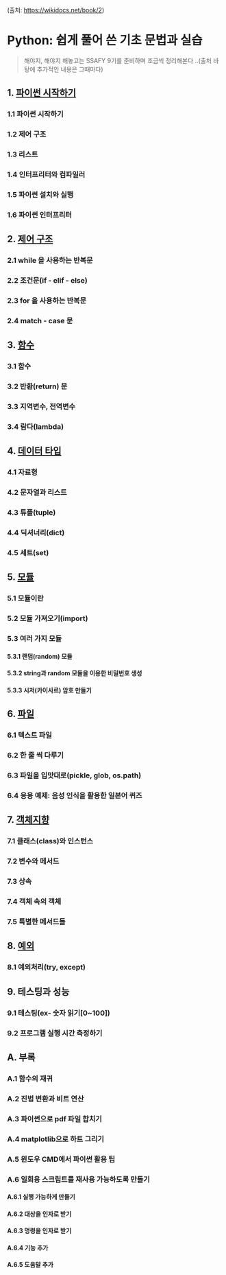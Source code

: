 (출처: https://wikidocs.net/book/2)
# Python: 쉽게 풀어 쓴 기초 문법과 실습
> 해야지, 해야지 해놓고는 SSAFY 9기를 준비하며 조금씩 정리해본다 ..(출처 바탕에 추가적인 내용은 그때마다)

## 1. [파이썬 시작하기](1.%20파이썬%20시작하기.md)
  
### 1.1 파이썬 시작하기 
### 1.2 제어 구조 
### 1.3 리스트  
### 1.4 인터프리터와 컴파일러  
### 1.5 파이썬 설치와 실행
### 1.6 파이썬 인터프리터  

## 2. [제어 구조](2.%20제어%20구조.md)
### 2.1 while 을 사용하는 반복문
### 2.2 조건문(if - elif - else)
### 2.3 for 을 사용하는 반복문
### 2.4 match - case 문

## 3. [함수](3.%20함수.md)
### 3.1 함수
### 3.2 반환(return) 문
### 3.3 지역변수, 전역변수
### 3.4 람다(lambda)

## 4. [데이터 타입](4.%20데이터%20타입.md)
### 4.1 자료형
### 4.2 문자열과 리스트
### 4.3 튜플(tuple)
### 4.4 딕셔너리(dict)
### 4.5 세트(set)

## 5. [모듈](5.%20모듈.md)
### 5.1 모듈이란
### 5.2 모듈 가져오기(import)
### 5.3 여러 가지 모듈
#### 5.3.1 랜덤(random) 모듈
#### 5.3.2 string과 random 모듈을 이용한 비밀번호 생성
#### 5.3.3 시저(카이사르) 암호 만들기

## 6. [파일](6.%20파일.md)
### 6.1 텍스트 파일
### 6.2 한 줄 씩 다루기
### 6.3 파일을 입맛대로(pickle, glob, os.path)
### 6.4 응용 예제: 음성 인식을 활용한 일본어 퀴즈

## 7. [객체지향](7.%20객체지향.md)
### 7.1 클래스(class)와 인스턴스
### 7.2 변수와 메서드
### 7.3 상속
### 7.4 객체 속의 객체
### 7.5 특별한 메서드들

## 8. [예외](8.%20예외.md)
### 8.1 예외처리(try, except)

## 9. 테스팅과 성능
### 9.1 테스팅(ex- 숫자 읽기[0~100])
### 9.2 프로그램 실행 시간 측정하기  
## A. 부록
### A.1 함수의 재귀
### A.2 진법 변환과 비트 연산
### A.3 파이썬으로 pdf 파일 합치기
### A.4 matplotlib으로 하트 그리기
### A.5 윈도우 CMD에서 파이썬 활용 팁
### A.6 일회용 스크립트를 재사용 가능하도록 만들기
#### A.6.1 실행 가능하게 만들기
#### A.6.2 대상을 인자로 받기
#### A.6.3 명령을 인자로 받기
#### A.6.4 기능 추가
#### A.6.5 도움말 추가


